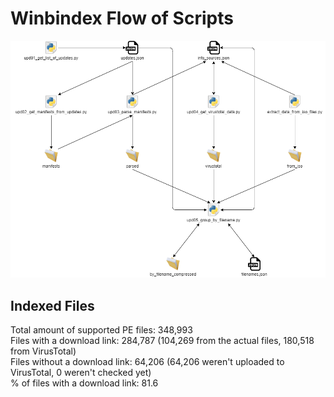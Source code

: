 # Winbindex Flow of Scripts

![winbindex-scripts-flow.png](winbindex-scripts-flow.png)

## Indexed Files

<!--FileStats-->
Total amount of supported PE files: 348,993  
Files with a download link: 284,787 (104,269 from the actual files, 180,518 from VirusTotal)  
Files without a download link: 64,206 (64,206 weren't uploaded to VirusTotal, 0 weren't checked yet)  
% of files with a download link: 81.6  
<!--/FileStats-->

